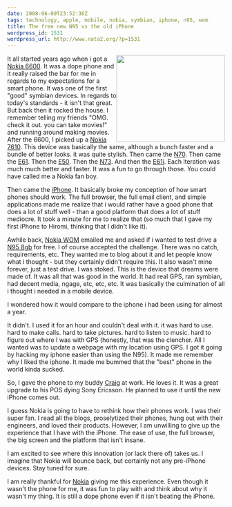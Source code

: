 ```yaml
---
date: 2008-06-09T23:52:36Z
tags: technology, apple, mobile, nokia, symbian, iphone, n95, wom
title: The free new N95 vs the old iPhone
wordpress_id: 1531
wordpress_url: http://www.nata2.org/?p=1531
---
```


<img class="alignright" style="float: right;" src="http://www.cellphonebeat.com/images/n95-iphone_48.jpg" alt="" width="251" height="201" />It all started years ago when i got a <a href="http://en.wikipedia.org/wiki/Nokia_6600">Nokia 6600</a>. It was a dope phone and it really raised the bar for me in regards to my expectations for a smart phone. It was one of the first "good" symbian devices. In regards to today's standards - it isn't that great. But back then it rocked the house. I remember telling my friends "OMG. check it out. you can take movies!" and running around making movies. After the 6600, I picked up a <a href="http://en.wikipedia.org/wiki/Nokia_7610">Nokia 7610</a>. This device was basically the same, although a bunch faster and a bundle of better looks. it was quite stylish. Then came the <a href="http://en.wikipedia.org/wiki/N70">N70</a>. Then came the <a href="http://en.wikipedia.org/wiki/Nokia_E61">E61</a>. Then the <a href="http://en.wikipedia.org/wiki/Nokia_E50">E50</a>. Then the <a href="http://en.wikipedia.org/wiki/N73">N73</a>. And then the <a href="http://en.wikipedia.org/wiki/Nokia_E61#E61i_2">E61i</a>. Each iteration was much much better and faster. It was a fun to go through those. You could have called me a Nokia fan boy.

Then came the <a href="http://en.wikipedia.org/wiki/IPhone">iPhone</a>. It basically broke my conception of how smart phones should work. The full browser, the full email client, and simple applications made me realize that i would rather have a good phone that does a lot of stuff well - than a good platform that does a lot of stuff mediocre. It took a minute for me to realize that (so much that I gave my first iPhone to Hiromi, thinking that I didn't like it).

Awhile back, <a href="http://www.womworld.com/">Nokia WOM</a> emailed me and asked if i wanted to test drive a <a href="http://en.wikipedia.org/wiki/N95">N95 8gb</a> for free. I of course accepted the challenge. There was no catch, requirements, etc. They wanted me to blog about it and let people know what i thought - but they certainly didn't require this. It also wasn't mine forever, just a test drive. I was stoked. This is the device that dreams were made of. It was all that was good in the world. It had real GPS, ran symbian, had decent media, ngage, etc, etc, etc. It was basically the culmination of all i thought i needed in a mobile device.

I wondered how it would compare to the iphone i had been using for almost a year.

It didn't. I used it for an hour and couldn't deal with it. it was hard to use. hard to make calls. hard to take pictures. hard to listen to music. hard to figure out where I was with GPS (honestly, that was the clencher. All I wanted was to update a webpage with my location using GPS. I got it going by hacking my iphone easier than using the N95). It made me remember why I liked the iphone. It made me bummed that the "best" phone in the world kinda sucked.

So, I gave the phone to my buddy <a href="http://craigshimala.com">Craig</a> at work. He loves it. It was a great upgrade to his POS dying Sony Ericsson. He planned to use it until the new iPhone comes out.

I guess Nokia is going to have to rethink how their phones work. I was their super fan. I read all the blogs, proselytized their phones, hung out with their engineers, and loved their products. However, I am unwilling to give up the experience that I have with the iPhone. The ease of use, the full browser, the big screen and the platform that isn't insane.

I am excited to see where this innovation (or lack there of) takes us. I imagine that Nokia will bounce back, but certainly not any pre-iPhone devices. Stay tuned for sure.

I am really thankful for <a href="http://www.womworld.com/">Nokia</a> giving me this experience. Even though it wasn't the phone for me, it was fun to play with and think about why it wasn't my thing. It is still a dope phone even if it isn't beating the iPhone.

